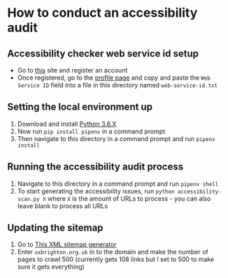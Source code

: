 # How to conduct an accessibility audit

## Accessibility checker web service id setup

- Go to [this](https://achecker.ca/checker/) site and register an account
- Once registered, go to the [profile page](https://achecker.ca/profile/index.php) and copy and paste the `Web Service ID` field into a file in this directory named `web-service-id.txt`

## Setting the local environment up

1. Download and install [Python 3.6.X](https://www.python.org/downloads/release/python-368/)
2. Now run `pip install pipenv` in a command prompt
3. Then navigate to this directory in a command prompt and run `pipenv install`

## Running the accessibility audit process

1. Navigate to this directory in a command prompt and run `pipenv shell`
2. To start generating the accessibility issues, run `python accessibility-scan.py X` where `X` is the amount of URLs to process - you can also leave blank to process all URLs

## Updating the sitemap

1. Go to [This XML sitemap generator](https://smallseotools.com/xml-sitemap-generator/)
2. Enter `uxbrighton.org.uk` in to the domain and make the number of pages to crawl 500 (currently gets 108 links but I set to 500 to make sure it gets everything)
